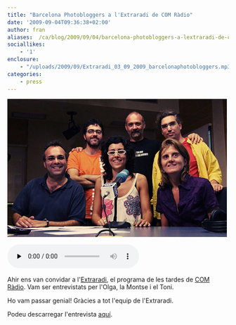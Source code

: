 ```yaml
---
title: "Barcelona Photobloggers a l'Extraradi de COM Ràdio"
date: '2009-09-04T09:36:38+02:00'
author: fran
aliases:  /ca/blog/2009/09/04/barcelona-photobloggers-a-lextraradi-de-com-radio/
sociallikes:
    - '1'
enclosure:
    - "/uploads/2009/09/Extraradi_03_09_2009_barcelonaphotobloggers.mp3\n15216809\naudio/mpeg\n"
categories:
    - press
---
```

![El equipo de extraradi y Barcelona Photobloggers (foto Marcelo Aurelio)](IMG_4778-crop-500-cross-sat.jpg "El equipo de extraradi y Barcelona Photobloggers (foto Marcelo Aurelio)")

<audio class="player" controls preload="none" src="Extraradi_03_09_2009_barcelonaphotobloggers.mp3" type="audio/mp3"></audio>

Ahir ens van convidar a l'<a href="http://blocs.lamalla.cat/bloc/extraradi/">Extraradi</a>, el programa de les tardes de <a href="http://www.comradio.com/">COM Ràdio</a>. Vam ser entrevistats per l'Olga, la Montse i el Toni.

Ho vam passar genial! Gràcies a tot l'equip de l'Extraradi.

Podeu descarregar l'entrevista <a href="Extraradi_03_09_2009_barcelonaphotobloggers.mp3">aquí</a>.